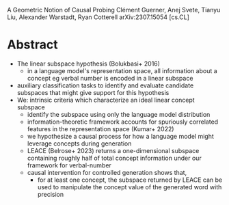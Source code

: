 A Geometric Notion of Causal Probing
Clément Guerner, Anej Svete, Tianyu Liu, Alexander Warstadt, Ryan Cotterell
arXiv:2307.15054 [cs.CL]

# Abstract

* The linear subspace hypothesis (Bolukbasi+ 2016)
  * in a language model's representation space, all information about a concept
    eg verbal number is encoded in a linear subspace
* auxiliary classification tasks to identify and evaluate candidate subspaces
  that might give support for this hypothesis 
* We: intrinsic criteria which characterize an ideal linear concept subspace
  * identify the subspace using only the language model distribution
  * information-theoretic framework accounts for spuriously correlated features
    in the representation space (Kumar+ 2022)
  * we hypothesize a causal process for
    how a language model might leverage concepts during generation
  * LEACE (Belrose+ 2023) returns a one-dimensional subspace containing roughly
    half of total concept information under our framework for verbal-number
  * causal intervention for controlled generation shows that, 
    * for at least one concept, the subspace returned by LEACE can be used to
      manipulate the concept value of the generated word with precision
